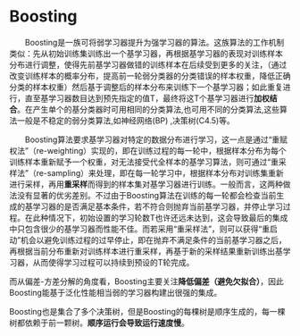 # Boosting

&emsp;&emsp;Boosting是一族可将弱学习器提升为强学习器的算法。这族算法的工作机制类似：先从初始训练集训练出一个基学习器，再根据基学习器的表现对训练样本
分布进行调整，使得先前基学习器做错的训练样本在后续受到更多的关注，（通过改变训练样本的概率分布，提高前一轮弱分类器的分类错误的样本权重，降低正确分类的样本权重）然后基于调整后的样本分布来训练下一个基学习器；如此重复进行，直至基学习器数目达到预先指定的值T，最终将这T个基学习器进行**加权结合**。在产生单个的基分类器时可用相同的分类算法,也可用不同的分类算法,这些算法一般是不稳定的弱分类算法,如神经网络(BP) ,决策树(C4.5)等。    

&emsp;&emsp;Boosting算法要求基学习器对特定的数据分布进行学习，这一点是通过“重赋权法”（re-weighting）实现的，即在训练过程的每一轮中，根据样本分布为每个训练样本重新赋予一个权重，对无法接受代全样本的基学习算法，则可通过“重采样法”（re-sampling）来处理，即在每一轮学习中，根据样本分布对训练集重新进行采样，再用**重采样**而得到的样本集对基学习器进行训练。一般而言，这两种做法没有显著的优劣差别。不过由于Boosting算法在训练的每一轮都会检查当前生成的基学习器的是否满足基本条件，若不符合则抛弃当前基学习器，并停止学习过程。在此种情况下，初始设置的学习轮数T也许还远未达到，这会导致最后的集成中只包含很少的基学习器而性能不佳。而若采用“重采样法”，则可以获得“重启动”机会以避免训练过程的过早停止，即在抛弃不满足条件的当前基学习器之后，再根据当前分布重新对训练样本进行重采样，再基于新的采样结果重新训练出基学习器，从而使得学习过程可以持续到预设的T轮完成。

而从偏差-方差分解的角度看，Boosting主要关注**降低偏差（避免欠拟合）**，因此Boosting能基于泛化性能相当弱的学习器构建出很强的集成。

Boosting也是集合了多个决策树，但是Boosting的每棵树是顺序生成的，每一棵树都依赖于前一颗树。**顺序运行会导致运行速度慢**。
